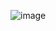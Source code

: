 ![image](https://user-images.githubusercontent.com/69139691/121351337-5535be80-c934-11eb-83e8-579f9240f56b.png)

